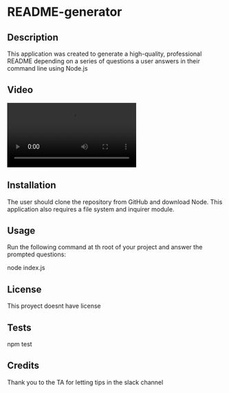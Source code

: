 # README-generator
## Description

This application was created to generate a high-quality, professional README depending on a series of questions a user answers in their command line using Node.js

## Video

![video](./Assets/Video/Video.webm)

## Installation

The user should clone the repository from GitHub and download Node. This application also requires a file system and inquirer module.

## Usage

Run the following command at th root of your project and answer the prompted questions:

node index.js

## License
This proyect doesnt have license

## Tests
npm test

## Credits

Thank you to the TA for letting tips in the slack channel
